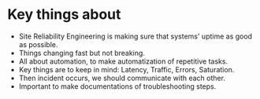 # Key things about 
* Site Reliability Engineering is making sure that systems' uptime as good as possible.
* Things changing fast but not breaking.
* All about automation, to make automatization of repetitive tasks.
* Key things are to keep in mind: Latency, Traffic, Errors, Saturation.
* Then incident occurs, we should communicate with each other.
* Important to make documentations of troubleshooting steps.
